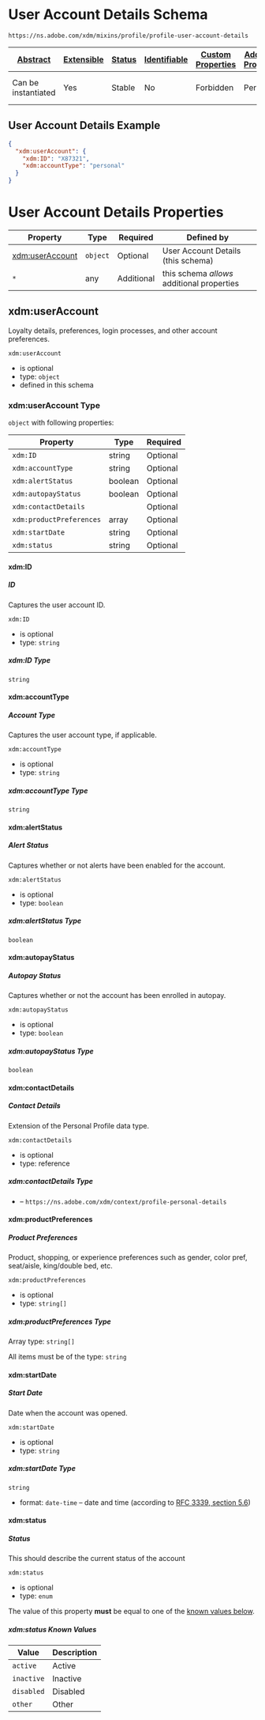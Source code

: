 
# User Account Details Schema

```
https://ns.adobe.com/xdm/mixins/profile/profile-user-account-details
```



| [Abstract](../../../abstract.md) | [Extensible](../../../extensions.md) | [Status](../../../status.md) | [Identifiable](../../../id.md) | [Custom Properties](../../../extensions.md) | [Additional Properties](../../../extensions.md) | Defined In |
|----------------------------------|--------------------------------------|------------------------------|--------------------------------|---------------------------------------------|-------------------------------------------------|------------|
| Can be instantiated | Yes | Stable | No | Forbidden | Permitted | [fieldgroups/profile/profile-user-account-details.schema.json](fieldgroups/profile/profile-user-account-details.schema.json) |

## User Account Details Example
```json
{
  "xdm:userAccount": {
    "xdm:ID": "X87321",
    "xdm:accountType": "personal"
  }
}
```

# User Account Details Properties

| Property | Type | Required | Defined by |
|----------|------|----------|------------|
| [xdm:userAccount](#xdmuseraccount) | `object` | Optional | User Account Details (this schema) |
| `*` | any | Additional | this schema *allows* additional properties |

## xdm:userAccount

Loyalty details, preferences, login processes, and other account preferences.

`xdm:userAccount`
* is optional
* type: `object`
* defined in this schema

### xdm:userAccount Type


`object` with following properties:


| Property | Type | Required |
|----------|------|----------|
| `xdm:ID`| string | Optional |
| `xdm:accountType`| string | Optional |
| `xdm:alertStatus`| boolean | Optional |
| `xdm:autopayStatus`| boolean | Optional |
| `xdm:contactDetails`|  | Optional |
| `xdm:productPreferences`| array | Optional |
| `xdm:startDate`| string | Optional |
| `xdm:status`| string | Optional |



#### xdm:ID
##### ID

Captures the user account ID.

`xdm:ID`
* is optional
* type: `string`

##### xdm:ID Type


`string`








#### xdm:accountType
##### Account Type

Captures the user account type, if applicable.

`xdm:accountType`
* is optional
* type: `string`

##### xdm:accountType Type


`string`








#### xdm:alertStatus
##### Alert Status

Captures whether or not alerts have been enabled for the account.

`xdm:alertStatus`
* is optional
* type: `boolean`

##### xdm:alertStatus Type


`boolean`







#### xdm:autopayStatus
##### Autopay Status

Captures whether or not the account has been enrolled in autopay.

`xdm:autopayStatus`
* is optional
* type: `boolean`

##### xdm:autopayStatus Type


`boolean`







#### xdm:contactDetails
##### Contact Details

Extension of the Personal Profile data type.

`xdm:contactDetails`
* is optional
* type: reference

##### xdm:contactDetails Type


* []() – `https://ns.adobe.com/xdm/context/profile-personal-details`







#### xdm:productPreferences
##### Product Preferences

Product, shopping, or experience preferences such as gender, color pref, seat/aisle, king/double bed, etc.

`xdm:productPreferences`
* is optional
* type: `string[]`


##### xdm:productPreferences Type


Array type: `string[]`

All items must be of the type:
`string`











#### xdm:startDate
##### Start Date

Date when the account was opened.

`xdm:startDate`
* is optional
* type: `string`

##### xdm:startDate Type


`string`
* format: `date-time` – date and time (according to [RFC 3339, section 5.6](http://tools.ietf.org/html/rfc3339))








#### xdm:status
##### Status

This should describe the current status of the account

`xdm:status`
* is optional
* type: `enum`

The value of this property **must** be equal to one of the [known values below](#xdmuseraccount-known-values).

##### xdm:status Known Values
| Value | Description |
|-------|-------------|
| `active` | Active |
| `inactive` | Inactive |
| `disabled` | Disabled |
| `other` | Other |








